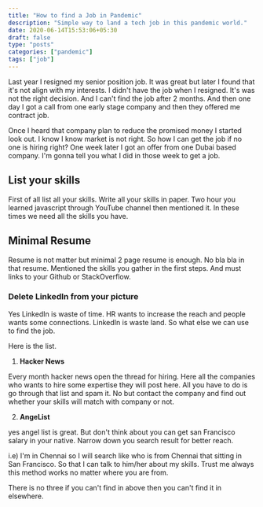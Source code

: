 ```yaml
---
title: "How to find a Job in Pandemic"
description: "Simple way to land a tech job in this pandemic world."
date: 2020-06-14T15:53:06+05:30
draft: false
type: "posts"
categories: ["pandemic"]
tags: ["job"]
---
```


Last year I resigned my senior position job. It was great but later I found that it's not align with my interests. I didn't have the job when I resigned. It's was not the right decision. And I can't find the job after 2 months. And then one day I got a call from one early stage company and then they offered me contract job.



Once I heard that company plan to reduce the promised money I started look out. I know I know market is not right. So how I can get the job if no one is hiring right? One week later I got an offer from one Dubai based company. I'm gonna tell you what I did in those week to get a job.

## List your skills

First of all list all your skills. Write all your skills in paper. Two hour you learned javascript through YouTube channel then mentioned it. In these times we need all the skills you have.

## Minimal Resume

Resume is not matter but minimal 2 page resume is enough. No bla bla in that resume. Mentioned the skills you gather in the first steps. And must links to your Github or StackOverflow.

### Delete LinkedIn from your picture

Yes LinkedIn is waste of time. HR wants to increase the reach and people wants some connections. LinkedIn is waste land. So what else we can use to find the job.



Here is the list.

1. **Hacker News**

Every month hacker news open the thread for hiring. Here all the companies who wants to hire some expertise they will post here. All you have to do is go through that list and spam it. No but contact the company and find out whether your skills will match with company or not.

2. **AngeList**

yes angel list is great. But don't think about you can get san Francisco salary in your native. Narrow down you search result for better reach.

i.e) I'm in Chennai so I will search like who is from Chennai that sitting in San Francisco. So that I can talk to him/her about my skills. Trust me always this method works no matter where you are from.



There is no three if you can't find in above then you can't find it in elsewhere.

